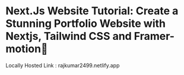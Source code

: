 # Next.Js Website Tutorial: Create a Stunning Portfolio Website with Nextjs, Tailwind CSS and Framer-motion🌟
Locally Hosted Link : rajkumar2499.netlify.app
